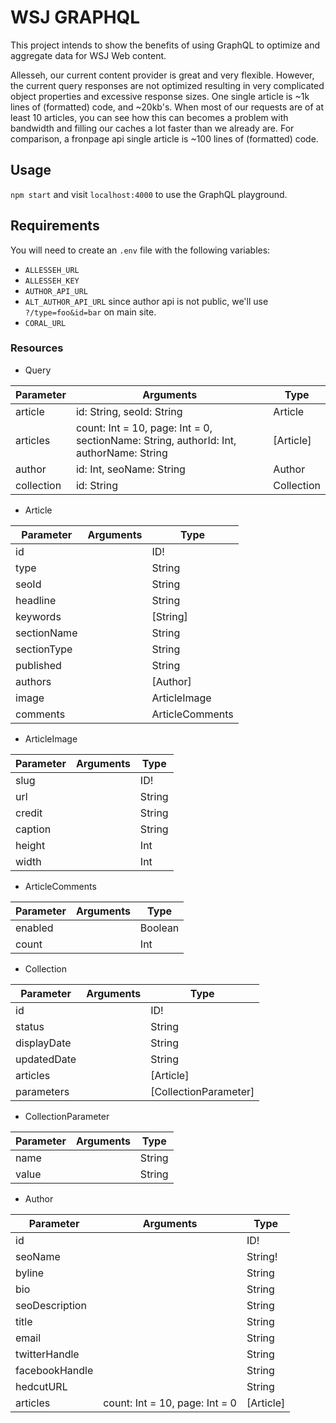 # WSJ GRAPHQL

This project intends to show the benefits of using GraphQL to optimize and aggregate data for WSJ Web content.

Allesseh, our current content provider is great and very flexible. However, the current query responses are not optimized resulting in very complicated object properties and excessive response sizes. One single article is ~1k lines of (formatted) code, and ~20kb's. When most of our requests are of at least 10 articles, you can see how this can becomes a problem with bandwidth and filling our caches a lot faster than we already are. For comparison, a fronpage api single article is ~100 lines of (formatted) code. 

## Usage
`npm start` and visit `localhost:4000` to use the GraphQL playground.

## Requirements
You will need to create an `.env` file with the following variables:
- `ALLESSEH_URL`
- `ALLESSEH_KEY`
- `AUTHOR_API_URL`
- `ALT_AUTHOR_API_URL` since author api is not public, we'll use `?/type=foo&id=bar` on main site.
- `CORAL_URL`

### Resources
- Query

|Parameter|Arguments|Type|
| --- | --- | --- |
|article|id: String, seoId: String|Article|
|articles|count: Int = 10, page: Int = 0, sectionName: String, authorId: Int, authorName: String|[Article]|
|author|id: Int, seoName: String|Author|
|collection|id: String|Collection|

- Article

|Parameter|Arguments|Type|
| --- | --- | --- |
|id| |ID!|
|type| |String|
|seoId| |String|
|headline| |String|
|keywords| |[String]|
|sectionName| |String|
|sectionType| |String|
|published| |String|
|authors| |[Author]|
|image| |ArticleImage|
|comments| |ArticleComments|

- ArticleImage

|Parameter|Arguments|Type|
| --- | --- | --- |
|slug| |ID!|
|url| |String|
|credit| |String|
|caption| |String|
|height| |Int|
|width| |Int|

- ArticleComments

|Parameter|Arguments|Type|
| --- | --- | --- |
|enabled| |Boolean|
|count| |Int|

- Collection

|Parameter|Arguments|Type|
| --- | --- | --- |
|id| |ID!|
|status| |String|
|displayDate| |String|
|updatedDate| |String|
|articles| |[Article]|
|parameters| |[CollectionParameter]|

- CollectionParameter

|Parameter|Arguments|Type|
| --- | --- | --- |
|name| |String|
|value| |String|

- Author

|Parameter|Arguments|Type|
| --- | --- | --- |
|id| |ID!|
|seoName| |String!|
|byline| |String|
|bio| |String|
|seoDescription| |String|
|title| |String|
|email| |String|
|twitterHandle| |String|
|facebookHandle| |String|
|hedcutURL| |String|
|articles|count: Int = 10, page: Int = 0|[Article]|